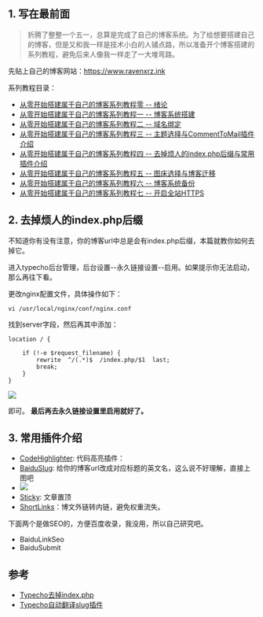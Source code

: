 ## 1.  写在最前面

> 折腾了整整一个五一，总算是完成了自己的博客系统。为了给想要搭建自己的博客，但是又和我一样是技术小白的人铺点路，所以准备开个博客搭建的系列教程，避免后来人像我一样走了一大堆弯路。

先贴上自己的博客网站：https://www.ravenxrz.ink   
<!-- more -->
系列教程目录：

- [从零开始搭建属于自己的博客系列教程零 -- 绪论](https://www.ravenxrz.ink/archives/b5eb44b9.html)
- [从零开始搭建属于自己的博客系列教程一 -- 博客系统搭建](https://www.ravenxrz.ink/archives/4c781aa7.html)
- [从零开始搭建属于自己的博客系列教程二 -- 域名绑定](https://www.ravenxrz.ink/archives/1cbfa5af.html)
- [从零开始搭建属于自己的博客系列教程三 -- 主题选择与CommentToMail插件介绍](https://www.ravenxrz.ink/archives/9f4d945c.html)
- [从零开始搭建属于自己的博客系列教程四 -- 去掉烦人的index.php后缀与常用插件介绍](https://www.ravenxrz.ink/archives/e8deae94.html)
- [从零开始搭建属于自己的博客系列教程五 -- 图床选择与博客迁移](https://www.ravenxrz.ink/archives/3cc5aa32.html)
- [从零开始搭建属于自己的博客系列教程六 -- 博客系统备份](https://www.ravenxrz.ink/archives/11c4d80.html)
- [从零开始搭建属于自己的博客系列教程七 -- 开启全站HTTPS](https://www.ravenxrz.ink/archives/1eb3d9.html)

## 2. 去掉烦人的index.php后缀

不知道你有没有注意，你的博客url中总是会有index.php后缀，本篇就教你如何去掉它。

进入typecho后台管理，后台设置--永久链接设置--启用。如果提示你无法启动，那么再往下看。

更改nginx配置文件，具体操作如下：

```
vi /usr/local/nginx/conf/nginx.conf
```

找到server字段，然后再其中添加：

```
location / {

    if (!-e $request_filename) {
        rewrite  ^/(.*)$  /index.php/$1  last;
        break;
    }
}
```

![](https://pic.superbed.cn/item/5cfbace9451253d178d94620.png)

即可。
**最后再去永久链接设置里启用就好了。**

## 3. 常用插件介绍

- [CodeHighlighter](https://github.com/Copterfly/CodeHighlighter-for-Typecho): 代码高亮插件：
- [BaiduSlug](https://www.bijiv.com/usr/uploads/2018/04/2781131976.zip): 给你的博客url改成对应标题的英文名，这么说不好理解，直接上图吧
- ![](https://pic2.superbed.cn/item/5cfbaceb451253d178d94655.png)
- [Sticky](https://github.com/hitop/typechoSticky): 文章置顶
- [ShortLinks](https://github.com/benzBrake/ShortLinks)：博文外链转内链，避免权重流失。

下面两个是做SEO的，方便百度收录，我没用，所以自己研究吧。

- BaiduLinkSeo
- BaiduSubmit

## 参考

- [Typecho去掉index.php](https://seonoco.com/typecho-remove-index-php)
- [Typecho自动翻译slug插件](https://www.bijiv.com/t/46)

